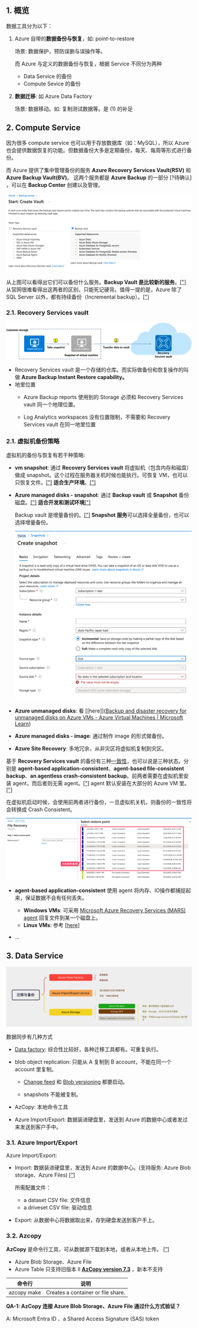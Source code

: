 





## 1. 概览

数据工具分为以下：

1. Azure 自带的**数据备份与恢复**，如: point-to-restore

   场景: 数据保护，预防误删与误操作等。

   而 Azure 与定义的数据备份与恢复，根据 Service 不同分为两种

   - Data Service 的备份
   - Compute Sevice 的备份

2. **数据迁移**: 如 Azure Data Factory

   场景: 数据移动。如: 复制测试数据等。是 (1) 的补足



## 2. Compute Service

因为很多 compute service 也可以用于存放数据库（如：MySQL），所以 Azure 也会提供数据恢复的功能。但数据备份大多是定期备份，每天、每周等形式进行备份。

而 Azure 提供了集中管理备份的服务 **Azure Recovery Services Vault(RSV)** 和 **Azure Backup Vault(BV)**。 这两个服务都是 **Azure Backup** 的一部分 [?待确认] ，可以在 **Backup Center** 创建以及管理。

![image-20240505145421110](https://raw.githubusercontent.com/caliburn1994/caliburn1994.github.io/dev/images/20240505145425.png)

从上图可以看得出它们可以备份什么服务。**Backup Vault 是比较新的服务**。[["]](https://learn.microsoft.com/en-us/azure/backup/backup-vault-overview) 从官网很难看得出这两者的区别，只能死记硬背。值得一提的是，Azure 除了 SQL Server 以外，都有持续备份（Incremental backup）。[["]](https://learn.microsoft.com/en-us/azure/backup/backup-architecture)

### 2.1. Recovery Services vault

![Illustration that shows the Azure Backup job process for a virtual machine as described in the text.](https://raw.githubusercontent.com/caliburn1994/caliburn1994.github.io/dev/images/20240505185906.png)

- Recovery Services vault 是一个存储的仓库。而实际做备份和恢复操作的叫做  **Azure Backup Instant Restore capability。**
- 地里位置
  - Azure Backup reports 使用到的 Storage 必须和 Recovery Services vault 同一个地理位置。

  - Log Analytics workspaces 没有位置限制，不需要和 Recovery Services vault 在同一地里位置





### 2.1. 虚拟机备份策略

虚拟机的备份与恢复有若干种策略: 

- **vm snapshot**: 通过 **Recovery Services vault** 将虚拟机（包含内存和磁盘）做成 snapshot。这个过程在服务器关机时候也能执行。可恢复 VM，也可以只恢复文件。[["]](https://learn.microsoft.com/zh/azure/backup/backup-azure-vms-introduction) **适合生产环境**。[["]](https://learn.microsoft.com/zh/training/modules/configure-virtual-machine-backups/2-protect-data)

- **Azure managed disks - snapshot**: 通过 **Backup vault** 或 **Snapshot** 备份磁盘。[["]](https://learn.microsoft.com/zh/azure/backup/disk-backup-overview) **适合开发和测试环境**[["]](https://learn.microsoft.com/zh/training/modules/configure-virtual-machine-backups/2-protect-data)

  Backup vault 是增量备份的。[["]](https://learn.microsoft.com/zh/azure/backup/disk-backup-overview) **Snapshot 服务**可以选择全量备份，也可以选择增量备份。

  ![image-20240505194402405](https://raw.githubusercontent.com/caliburn1994/caliburn1994.github.io/dev/images/20240505194409.png)

- **Azure unmanaged disks**: 看 [[here]]([Backup and disaster recovery for unmanaged disks on Azure VMs - Azure Virtual Machines | Microsoft Learn](https://learn.microsoft.com/en-us/azure/virtual-machines/page-blobs-backup-and-disaster-recovery))

- **Azure managed disks - image**: 通过制作 image 的形式做备份。

- **Azure Site Recovery**:  多地冗余，从非灾区将虚拟机复制到灾区。

  

基于 **Recovery Services vault** 的备份有三种[一致性](https://learn.microsoft.com/zh/azure/backup/backup-azure-vms-introduction)，也可以说是三种状态。分别是 **agent-based application-consistent**、**agent-based file-consistent backup**、**an agentless crash-consistent backup**。前两者需要在虚拟机里安装 agent，而后者则无需 agent。[["]](https://learn.microsoft.com/zh/azure/backup/backup-azure-vms-introduction) agent 默认安装在大部分的 Azure VM 里。[["]](https://learn.microsoft.com/en-us/training/modules/configure-virtual-machine-backups/5-backup-virtual-machines)

在虚拟机启动时候，会使用前两者进行备份，一旦虚拟机关机，则备份的一致性将会转换成 Crash Consistent。

![image-20240506010353293](https://raw.githubusercontent.com/caliburn1994/caliburn1994.github.io/dev/images/20240506010356.png)

- **agent-based application-consistent** 使用 agent 将内存、IO操作都捕捉起来，保证数据不会有任何丢失。
  - **Windows VMs**: 可采用 [Microsoft Azure Recovery Services (MARS) agent](https://learn.microsoft.com/zh/azure/backup/backup-azure-vms-introduction) 回复文件到某一个磁盘上。
  - **Linux VMs**: 参考 [[here]](https://learn.microsoft.com/zh/azure/backup/backup-azure-vms-introduction)

- ...







## 3. Data Service

![image-20240424132626001](https://raw.githubusercontent.com/caliburn1994/caliburn1994.github.io/dev/images/20240424132628.png)

数据同步有几种方式

- [Data factory](Azure%20Data%20Factory): 综合性比较好，各种迁移工具都有。可重复执行。

- blob object replication: 只能从 A 复制到 B account，不能在同一个 account 里复制。

  - [Change feed](https://learn.microsoft.com/en-us/azure/storage/blobs/storage-blob-change-feed) 和 [Blob versioning](https://learn.microsoft.com/en-us/azure/storage/blobs/versioning-overview) 都要启动。

  - snapshots 不能被复制。

- AzCopy: 本地命令工具

- Azure Import/Export: 数据装进硬盘里，发送到 Azure 的数据中心或者发过来发送到客户手中。

  

### 3.1. Azure Import/Export

Azure Import/Export:

- Import: 数据装进硬盘里，发送到 Azure 的数据中心。(支持服务: Azure Blob storage、Azure Files) [[”]](https://learn.microsoft.com/en-us/azure/import-export/storage-import-export-service) 

  所需配置文件：

  - a dataset CSV file: 文件信息
  - a driveset CSV file: 驱动信息
- Export: 从数据中心将数据取出来，存到硬盘发送到客户手上。



### 3.2. Azcopy

**AzCopy** 是命令行工具，可从数据源下载到本地，或者从本地上传。 [[”]](https://learn.microsoft.com/en-us/azure/storage/common/storage-use-azcopy-v10#download-azcopy)

- Azure Blob Storage、Azure File
- Azure Table 只支持旧版本 ll **[AzCopy version 7.3](https://aka.ms/downloadazcopynet)** ，新本不支持

| 命令行      | 说明                               |
| ----------- | ---------------------------------- |
| azcopy make | Creates a container or file share. |

**QA-1: AzCopy 连接 Azure Blob Storage、Azure File 通过什么方式验证？**

A: Microsoft Entra ID 、a Shared Access Signature (SAS) token
